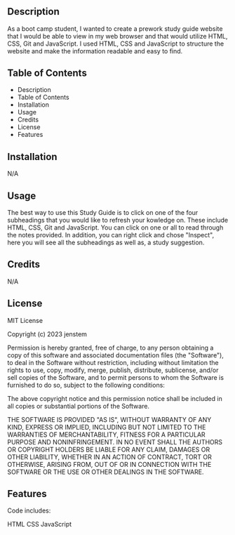 # <Prework-Study-Guide-Webpage>

## Description

As a boot camp student, I wanted to create a prework study guide website that I would be able to view in my web browser and that would utilize HTML, CSS, Git and JavaScript.  I used HTML, CSS and JavaScript to structure the website and make the information readable and easy to find.  

## Table of Contents

- Description
- Table of Contents
- Installation
- Usage
- Credits
- License
- Features  

## Installation

N/A

## Usage

The best way to use this Study Guide is to click on one of the four subheadings that you would like to refresh your kowledge on.  These include HTML, CSS, Git and JavaScript.  You can click on one or all to read through the notes provided.  In addition, you can right click and chose "Inspect", here you will see all the subheadings as well as, a study suggestion.
  
## Credits
  
 N/A

## License

MIT License

Copyright (c) 2023 jenstem

Permission is hereby granted, free of charge, to any person obtaining a copy
of this software and associated documentation files (the "Software"), to deal
in the Software without restriction, including without limitation the rights
to use, copy, modify, merge, publish, distribute, sublicense, and/or sell
copies of the Software, and to permit persons to whom the Software is
furnished to do so, subject to the following conditions:

The above copyright notice and this permission notice shall be included in all
copies or substantial portions of the Software.

THE SOFTWARE IS PROVIDED "AS IS", WITHOUT WARRANTY OF ANY KIND, EXPRESS OR
IMPLIED, INCLUDING BUT NOT LIMITED TO THE WARRANTIES OF MERCHANTABILITY,
FITNESS FOR A PARTICULAR PURPOSE AND NONINFRINGEMENT. IN NO EVENT SHALL THE
AUTHORS OR COPYRIGHT HOLDERS BE LIABLE FOR ANY CLAIM, DAMAGES OR OTHER
LIABILITY, WHETHER IN AN ACTION OF CONTRACT, TORT OR OTHERWISE, ARISING FROM,
OUT OF OR IN CONNECTION WITH THE SOFTWARE OR THE USE OR OTHER DEALINGS IN THE
SOFTWARE.


## Features
  
Code includes:
  
HTML
CSS
JavaScript  
